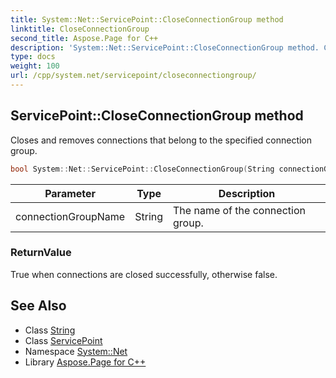 ```yaml
---
title: System::Net::ServicePoint::CloseConnectionGroup method
linktitle: CloseConnectionGroup
second_title: Aspose.Page for C++
description: 'System::Net::ServicePoint::CloseConnectionGroup method. Closes and removes connections that belong to the specified connection group in C++.'
type: docs
weight: 100
url: /cpp/system.net/servicepoint/closeconnectiongroup/
---
```

## ServicePoint::CloseConnectionGroup method


Closes and removes connections that belong to the specified connection group.

```cpp
bool System::Net::ServicePoint::CloseConnectionGroup(String connectionGroupName)
```


| Parameter | Type | Description |
| --- | --- | --- |
| connectionGroupName | String | The name of the connection group. |

### ReturnValue

True when connections are closed successfully, otherwise false.

## See Also

* Class [String](../../../system/string/)
* Class [ServicePoint](../)
* Namespace [System::Net](../../)
* Library [Aspose.Page for C++](../../../)
